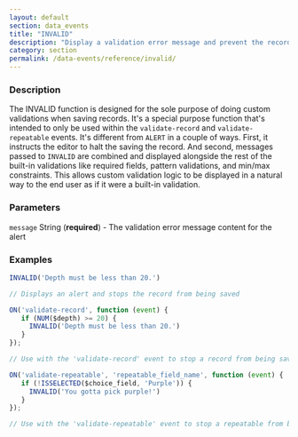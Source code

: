 ```yaml
---
layout: default
section: data_events
title: "INVALID"
description: "Display a validation error message and prevent the record or repeatable item from being saved."
category: section
permalink: /data-events/reference/invalid/
---
```


### Description

The INVALID function is designed for the sole purpose of doing custom validations when saving records. It's a special purpose function that's intended to only be used within the `validate-record` and `validate-repeatable` events. It's different from `ALERT` in a couple of ways. First, it instructs the editor to halt the saving the record. And second, messages passed to `INVALID` are combined and displayed alongside the rest of the built-in validations like required fields, pattern validations, and min/max constraints. This allows custom validation logic to be displayed in a natural way to the end user as if it were a built-in validation.

### Parameters

`message` String (__required__) - The validation error message content for the alert

### Examples

```js
INVALID('Depth must be less than 20.')

// Displays an alert and stops the record from being saved
```


```js
ON('validate-record', function (event) {
   if (NUM($depth) >= 20) {
     INVALID('Depth must be less than 20.')
   }
});

// Use with the 'validate-record' event to stop a record from being saved
```


```js
ON('validate-repeatable', 'repeatable_field_name', function (event) {
   if (!ISSELECTED($choice_field, 'Purple')) {
     INVALID('You gotta pick purple!')
   }
});

// Use with the 'validate-repeatable' event to stop a repeatable from being saved
```
